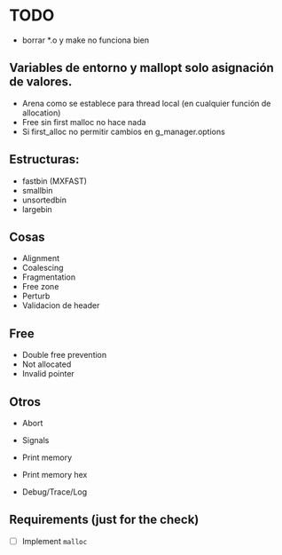 # TODO

- borrar *.o y make no funciona bien

## Variables de entorno y mallopt solo asignación de valores.

- Arena como se establece para thread local (en cualquier función de allocation)
- Free sin first malloc no hace nada
- Si first_alloc no permitir cambios en g_manager.options

## Estructuras:
- fastbin (MXFAST)
- smallbin
- unsortedbin
- largebin

## Cosas
- Alignment
- Coalescing
- Fragmentation
- Free zone
- Perturb
- Validacion de header

## Free
- Double free prevention
- Not allocated
- Invalid pointer

## Otros
- Abort
- Signals

- Print memory
- Print memory hex
- Debug/Trace/Log

## Requirements (just for the check)

- [ ] Implement `malloc`
